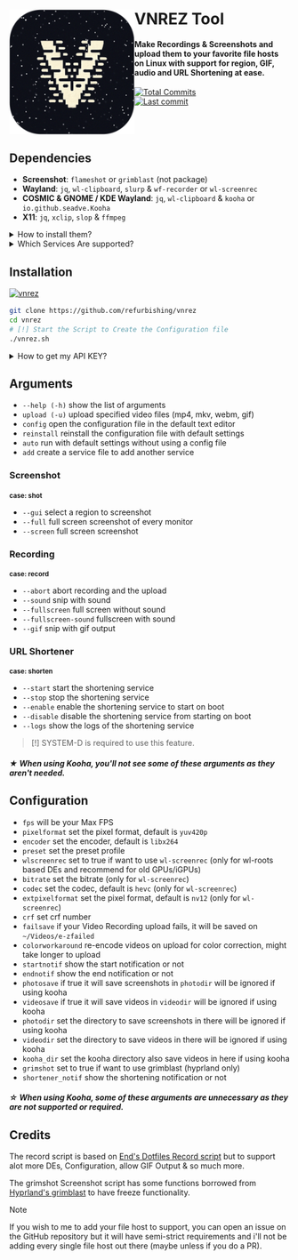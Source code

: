 # VNREZ Tool [<img src="./assets/logo.png" width="225" align="left" alt="VNREZ Logo">](https://github.com/refurbishing/vnrez)

#### Make Recordings & Screenshots and upload them to your favorite file hosts on Linux with support for region, GIF, audio and URL Shortening at ease.

[![Total Commits](https://img.shields.io/github/commit-activity/t/refurbishing/vnrez?style=flat&logo=github&label=Commits&labelColor=%230f0f0f&color=%23191919)](https://github.com/refurbishing/vnrez/commits/)
<br>
[![Last commit](https://img.shields.io/github/last-commit/refurbishing/vnrez?style=flat&logo=git&logoColor=d16d38&label=Activity&labelColor=%230F0F0F&color=1A1A1A)](https://github.com/refurbishing/vnrez/commits/)
<br><br><br><br>

## Dependencies

- **Screenshot**: `flameshot` or `grimblast` (not package)
- **Wayland**: `jq`, `wl-clipboard`, `slurp` & `wf-recorder` or `wl-screenrec`
- **COSMIC & GNOME / KDE Wayland**: `jq`, `wl-clipboard` & `kooha` or `io.github.seadve.Kooha`
- **X11**: `jq`, `xclip`, `slop` & `ffmpeg`

<details>
<summary>How to install them?</summary>

Go to your prefered terminal and execute this command depending on your Distro.
| Compositor | Distribution | Instructions |
| ------------------- | ----------------------- | ----------------------------------------------------------------------------------------------------- |
| **Wayland** | **Debian/Ubuntu** | `sudo apt install wf-recorder jq wl-clipboard slurp` or `sudo apt install wl-screenrec jq wl-clipboard slurp` |
| **Wayland** | **Fedora** | `sudo dnf install wf-recorder jq wl-clipboard slurp` or `sudo dnf install wl-screenrec jq wl-clipboard slurp` |
| **Wayland** | **Arch** | `sudo pacman -S wf-recorder jq wl-clipboard slurp` or `sudo pacman -S wl-screenrec jq wl-clipboard slurp` |
| **Wayland** | **Gentoo** | `sudo emerge -av gui-apps/wf-recorder app-misc/jq x11-misc/wl-clipboard gui-apps/slurp` or `sudo emerge -av media-video/wl-screenrec app-misc/jq x11-misc/wl-clipboard gui-apps/slurp` |

| Compositor | Distribution      | Instructions                                                                  |
| ---------- | ----------------- | ----------------------------------------------------------------------------- |
| **X11**    | **Debian/Ubuntu** | `sudo apt install ffmpeg jq xclip slop`                                       |
| **X11**    | **Fedora**        | `sudo dnf install ffmpeg jq xclip slop`                                       |
| **X11**    | **Arch**          | `sudo pacman -S ffmpeg jq xclip slop`                                         |
| **X11**    | **Gentoo**        | `sudo emerge -av media-video/ffmpeg app-misc/jq x11-misc/xclip x11-misc/slop` |

| Compositor                       | Distribution      | Instructions                                                          |
| -------------------------------- | ----------------- | --------------------------------------------------------------------- |
| **COSMIC & GNOME / KDE Wayland** | **Debian/Ubuntu** | `sudo apt install kooha jq wl-clipboard`                              |
| **COSMIC & GNOME / KDE Wayland** | **Fedora**        | `sudo dnf install jq wl-clipboard` and `sudo flatpak install io.github.seadve.Kooha` |
| **COSMIC & GNOME / KDE Wayland** | **Arch**          | `sudo pacman -S kooha jq wl-clipboard`                                |
| **COSMIC & GNOME / KDE Wayland** | **Gentoo**        | `sudo emerge -av media-video/kooha app-misc/jq x11-misc/wl-clipboard` |

 </details>

<details>
<summary>Which Services Are supported?</summary>
By default you can use these:
- [e-z](https://e-z.host)
- [nest](https://nest.rip)

You can always just use the **custom** option which will allow all json image hosts uploaders.
or you could just choose **none** which will just copy the file directly to your clipboard
</details>


## Installation

[![vnrez](https://img.shields.io/badge/AVAILABLE_ON_THE_AUR-333232?style=for-the-badge&logo=arch-linux&logoColor=3d67db&labelColor=%23171717)](https://aur.archlinux.org/packages/vnrez)


```bash
git clone https://github.com/refurbishing/vnrez
cd vnrez
# [!] Start the Script to Create the Configuration file
./vnrez.sh
```

<details>
<summary>How to get my API KEY?</summary>
Log in to Your Preferred File Host, Go to Account Settings, and Copy your API KEY<br>
Now paste that API KEY when doing the initial setup.
</details>

## Arguments

- `--help (-h)` show the list of arguments
- `upload (-u)` upload specified video files (mp4, mkv, webm, gif)
- `config` open the configuration file in the default text editor
- `reinstall` reinstall the configuration file with default settings
- `auto` run with default settings without using a config file
- `add` create a service file to add another service 

### Screenshot
 <small><strong>case: shot</strong></small>
- `--gui` select a region to screenshot
- `--full` full screen screenshot of every monitor
- `--screen` full screen screenshot

### Recording
 <small><strong>case: record</strong></small>
- `--abort` abort recording and the upload
- `--sound` snip with sound
- `--fullscreen` full screen without sound
- `--fullscreen-sound` fullscreen with sound
- `--gif` snip with gif output

### URL Shortener
<small><strong>case: shorten</strong></small>
- `--start` start the shortening service
- `--stop` stop the shortening service
- `--enable` enable the shortening service to start on boot
- `--disable` disable the shortening service from starting on boot
- `--logs` show the logs of the shortening service
> [!] SYSTEM-D is required to use this feature.

##### ★ When using Kooha, you'll not see some of these arguments as they aren't needed.

## Configuration

- `fps` will be your Max FPS
- `pixelformat` set the pixel format, default is `yuv420p`
- `encoder` set the encoder, default is `libx264`
- `preset` set the preset profile
- `wlscreenrec` set to true if want to use `wl-screenrec` (only for wl-roots based DEs and recommend for old GPUs/iGPUs)
- `bitrate` set the bitrate (only for `wl-screenrec`)
- `codec` set the codec, default is `hevc` (only for `wl-screenrec`)
- `extpixelformat` set the pixel format, default is `nv12` (only for `wl-screenrec`)
- `crf` set crf number
- `failsave` if your Video Recording upload fails, it will be saved on `~/Videos/e-zfailed`
- `colorworkaround` re-encode videos on upload for color correction, might take longer to upload
- `startnotif` show the start notification or not
- `endnotif` show the end notification or not
- `photosave` if true it will save screenshots in `photodir` will be ignored if using kooha
- `videosave` if true it will save videos in `videodir` will be ignored if using kooha
- `photodir` set the directory to save screenshots in there will be ignored if using kooha
- `videodir` set the directory to save videos in there will be ignored if using kooha
- `kooha_dir` set the kooha directory also save videos in here if using kooha
- `grimshot` set to true if want to use grimblast (hyprland only)
- `shortener_notif` show the shortening notification or not
##### ☆ When using Kooha, some of these arguments are unnecessary as they are not supported or required.

## Credits

The record script is based on [End's Dotfiles Record script](https://github.com/end-4/dots-hyprland/blob/main/.config/ags/scripts/record-script.sh) but to support alot more DEs, Configuration, allow GIF Output & so much more.

The grimshot Screenshot script has some functions borrowed from [Hyprland's grimblast](https://github.com/hyprwm/contrib/blob/main/grimblast/grimblast) to have freeze functionality.

> [!NOTE]
> If you wish to me to add your file host to support, you can open an issue on the GitHub repository but it will have semi-strict requirements and i'll not be adding every single file host out there (maybe unless if you do a PR).